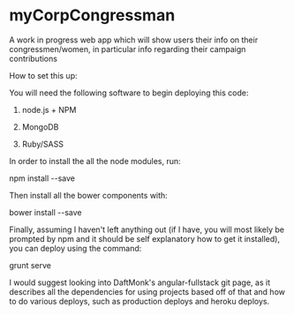 myCorpCongressman
=================

A work in progress web app which will show users their info on their congressmen/women, in particular info regarding their campaign contributions


How to set this up:


You will need the following software to begin deploying this code:

1. node.js + NPM

2. MongoDB

3. Ruby/SASS


In order to install the all the node modules, run:

  npm install --save


Then install all the bower components with:

  bower install --save
  
  
Finally, assuming I haven't left anything out (if I have, you will most likely be prompted by npm and it should be self explanatory how to get it installed), you can deploy using the command: 
  
  grunt serve
  
  
I would suggest looking into DaftMonk's angular-fullstack git page, as it describes all the dependencies for using projects based off of that and how to do various deploys, such as production deploys and heroku deploys.
